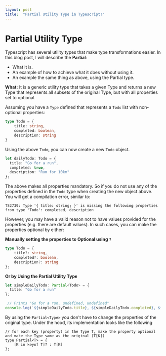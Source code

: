 ```yaml
---
layout: post
title:  "Partial Utility Type in Typescript!"
---
```


# Partial Utility Type

Typescript has several utility types that make type transformations easier. In this blog post, I will describe the **Partial<Type>**:
* What it is.
* An example of how to achieve what it does without using it.
* An example the same thing as above, using the Partial type.

**What:** It is a generic utility type that takes a given Type and returns a new Type that represents all subsets of the original Type, but with all properties set to optional.

Assuming you have a `Type` defined that represents a `Todo` list with non-optional properties:
```typescript
type Todo = {
    title: string,
    completed: boolean,
    description: string
}
```

Using the above `Todo`, you can now create a new `Todo` object.
```typescript
let dailyTodo: Todo = {
  title: "Go for a run",
  completed: true,
  description: "Run for 10km"
};
```

The above makes all properties mandatory. So if you do not use any of the properties defined in the `Todo` type when creating the new object above. You will get a compilation error, similar to:
```
TS2739: Type '{ title: string; }' is missing the following properties from type 'Todo': completed, description
```

However, you may have a valid reason not to have values provided for the properties (e.g. there are default values). In such cases, you can make the properties optional by either:

**Manually setting the properties to Optional using `?`**
```typescript
type Todo = {
    title?: string,
    completed?: boolean,
    description?: string
};
```

**Or by Using the Partial Utility Type**
```typescript
let simpleDailyTodo: Partial<Todo> = {
  title: "Go for a run"
};

 // Prints "Go for a run, undefined, undefined"
console.log(`${simpleDailyTodo.title}, ${simpleDailyTodo.completed}, ${simpleDailyTodo.description}`);
```

By using the `Partial<Type>` you don't have to change the properties of the original type. Under the hood, its implementation looks like the following:

```
// for each key (property) in the Type T, make the property optional and make the Type same as the original (T[K])
type Partial<T> = {
    [K in keyof T]? : T[K]
};
```
